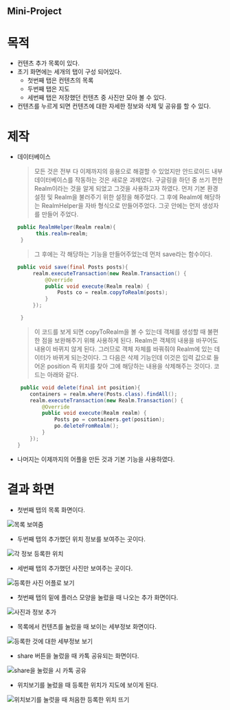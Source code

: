 ## Mini-Project

# 목적
* 컨텐츠 추가 목록이 있다.
* 초기 화면에는 세개의 탭이 구성 되어있다.
  * 첫번째 탭은 컨텐츠의 목록
  * 두번째 탭은 지도
  * 세번째 탭은 저장했던 컨텐츠 중 사진만 모아 볼 수 있다.
* 컨텐츠를 누르게 되면 컨텐츠에 대한 자세한 정보와 삭제 및 공유를 할 수 있다.

# 제작
* 데이터베이스

  > 모든 것은 전부 다 이제까지의 응용으로 해결할 수 있었지만 안드로이드 내부 데이터베이스를 작동하는 것은 새로운 과제였다.
  구글링을 하던 중 쓰기 편한 Realm이라는 것을 알게 되었고 그것을 사용하고자 하였다.
  먼저 기본 환경 설정 및 Realm을 불러주기 위한 설정을 해주었다. 그 후에 Realm에 해당하는 RealmHelper을 자바 형식으로 만들어주었다.
  그곳 안에는 먼저 생성자를 만들어 주었다.
  ```java
  public RealmHelper(Realm realm){
        this.realm=realm;
   }
   ```
  >그 후에는 각 해당하는 기능을 만들어주었는데 먼저 save라는 함수이다.
   ```java
   public void save(final Posts posts){
        realm.executeTransaction(new Realm.Transaction() {
            @Override
            public void execute(Realm realm) {
                Posts co = realm.copyToRealm(posts);
            }
        });

    }
    ```
    >이 코드를 보게 되면 copyToRealm을 볼 수 있는데 객체를 생성할 때 불편한 점을 보완해주기 위해 사용하게 된다. Realm은 객체의 내용을 바꾸어도
    내용이 바뀌지 않게 된다. 그러므로 객체 자체를 바꿔줘야 Realm에 있는 데이터가 바뀌게 되는것이다.
    그 다음은 삭제 기능인데 이것은 입력 값으로 들어온 position 즉 위치를 찾아 그에 해당하는 내용을 삭제해주는 것이다. 코드는 아래와 같다.
    ```java
     public void delete(final int position){
        containers = realm.where(Posts.class).findAll();
        realm.executeTransaction(new Realm.Transaction() {
            @Override
            public void execute(Realm realm) {
                Posts po = containers.get(position);
                po.deleteFromRealm();
            }
        });
    }
    ```

* 나머지는 이제까지의 어플을 만든 것과 기본 기능을 사용하였다.

# 결과 화면
 * 첫번째 탭의 목록 화면이다.
 
 ![목록 보여줌](https://user-images.githubusercontent.com/46989868/61268985-30804d00-a7d8-11e9-803c-4a0ddeedcbd7.jpg)
 
 
 * 두번째 탭의 추가했던 위치 정보를 보여주는 곳이다.
 
 ![각 정보 등록한 위치](https://user-images.githubusercontent.com/46989868/61269040-54dc2980-a7d8-11e9-9eac-294ef24c43cb.jpg)
 
 
 * 세번째 탭의 추가했던 사진만 보여주는 곳이다.
 
 ![등록한 사진 어플로 보기](https://user-images.githubusercontent.com/46989868/61269068-71786180-a7d8-11e9-9179-29f990920d15.jpg)
 
 
 * 첫번째 탭의 밑에 플러스 모양을 눌렀을 때 나오는 추가 화면이다.
 
 ![사진과 정보 추가](https://user-images.githubusercontent.com/46989868/61269105-8a811280-a7d8-11e9-9849-ee630d513eb4.jpg)
 
 
 * 목록에서 컨텐츠를 눌렀을 때 보이는 세부정보 화면이다.
 
 ![등록한 것에 대한 세부정보 보기](https://user-images.githubusercontent.com/46989868/61269139-9ff63c80-a7d8-11e9-91d7-eb9063f805c3.jpg)
 
 
 * share 버튼을 눌렀을 때 카톡 공유되는 화면이다.
 
 ![share을 눌렀을 시 카톡 공유](https://user-images.githubusercontent.com/46989868/61269163-af758580-a7d8-11e9-99a6-2f7fe259b058.png)
 
 
 * 위치보기를 눌렀을 때 등록한 위치가 지도에 보이게 된다.
 
 ![위치보기를 눌럿을 때 처음한 등록한 위치 뜨기](https://user-images.githubusercontent.com/46989868/61269199-c3b98280-a7d8-11e9-813c-654e486b8ec3.jpg)
    
    
   
